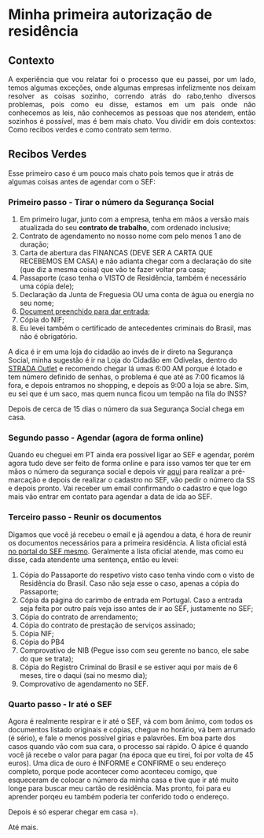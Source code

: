 # Minha primeira autorização de residência

## Contexto
<p align="justify">
A experiência que vou relatar foi o processo que eu passei, por um lado, temos algumas exceções, onde algumas empresas infelizmente nos deixam resolver as coisas sozinho, correndo atrás do rabo,tenho diversos problemas, pois como eu disse, estamos em um país onde não conhecemos as leis, não conhecemos as pessoas que nos atendem, então sozinhos é possível, mas é bem mais chato. Vou dividir em dois contextos: Como recibos verdes e como contrato sem termo.

## Recibos Verdes
<p align="justify">

Esse primeiro caso é um pouco mais chato pois temos que ir atrás de algumas coisas antes de agendar com o SEF:

### Primeiro passo - Tirar o número da Segurança Social
1. Em primeiro lugar, junto com a empresa, tenha em  mãos a versão mais atualizada do seu **contrato de trabalho**, com ordenado inclusive;
2. Contrato de agendamento no nosso nome com pelo menos 1 ano de duração;
3. Carta de abertura das FINANCAS (DEVE SER A CARTA QUE RECEBEMOS EM CASA) e não adianta chegar com a declaração do site (que diz a mesma coisa) que vão te fazer voltar pra casa;
4. Passaporte (caso tenha o VISTO de Residência, também  é necessário uma cópia dele);
5. Declaração da Junta de Freguesia OU uma conta de água ou energia no seu nome;
6. [Document preenchido para dar entrada](http://www.seg-social.pt/documents/10152/38806/RV_1006_DGSS/d40ab4c2-9080-4bf9-a8ae-a772b43edc2b);
7. Cópia do NIF;
8. Eu levei também o certificado de antecedentes criminais do Brasil, mas não é obrigatório.

<p align="justify">
  
A dica é ir em uma loja do cidadão ao invés de ir direto na Segurança Social, minha sugestão é ir na Loja do Cidadão em Odivelas, dentro do [STRADA Outlet](http://www.stradaoutlet.pt/lojas/servicos/loja-do-cidadao/-/8/1322) e recomendo chegar lá umas 6:00 AM porque é lotado e tem número definido de senhas, o problema é que até as 7:00 ficamos lá fora, e depois entramos no shopping, e depois as 9:00 a loja se abre. Sim, eu sei que é um saco, mas quem nunca ficou um tempão na fila do INSS? 

Depois de cerca de 15 dias o número da sua Segurança Social chega em casa.

### Segundo passo - Agendar (agora de forma online)
<p align="justify">
  
Quando eu cheguei em PT ainda era possível ligar ao SEF e agendar, porém agora tudo deve ser feito de forma online e para isso vamos ter que ter em mãos o número da segurança social e depois vir [aqui](https://www.sef.pt/pt/Pages/pre-marcacao-online.aspx) para realizar a pré-marcação e depois de realizar o cadastro no SEF, vão pedir o número da SS e depois pronto. Vai receber um email confirmando o cadastro e que logo mais vão entrar em contato para agendar a data de ida ao SEF.

### Terceiro passo - Reunir os documentos
<p align="justify">
  
Digamos que você já recebeu o email e já agendou a data, é hora de reunir os documentos necessários para a primeira residência. A lista oficial está [no portal do SEF mesmo](http://www.imigrante.pt/PagesPT/DocumentosNecessarios/ConcessaoAR/04Art89N1.aspx). Geralmente a lista oficial atende, mas como eu disse, cada atendente uma sentença, então eu levei: 

1. Cópia do Passaporte do respetivo visto caso tenha vindo com o visto de Residência do Brasil. Caso não seja esse o caso, apenas a cópia do Passaporte;
2. Cópia da página do carimbo de entrada em Portugal. Caso a entrada seja feita por outro país veja isso antes de ir ao SEF, justamente no SEF;
3. Cópia do contrato de arrendamento;
4. Cópia do contrato de prestação de serviços assinado;
5. Cópia NIF;
6. Cópia do PB4
7. Comprovativo de NIB (Pegue isso com seu gerente no banco, ele sabe do que se trata);
8. Cópia do Registro Criminal do Brasil e se estiver aqui por mais de 6 meses, tire o daqui (sai no mesmo dia);
9. Comprovativo de agendamento no SEF.

### Quarto passo - Ir até o SEF
<p align="justify">

Agora é realmente respirar e ir até o SEF, vá com bom ânimo, com todos os documentos listado originais e cópias, chegue no horário, vá bem arrumado (é sério), e fale o menos possível gírias e palavrões. Em boa parte dos casos quando vão com sua cara, o processo sai rápido. O ápice é quando você já recebe o valor para pagar (na época que eu tirei, foi por volta de 45 euros). Uma dica de ouro é INFORME e CONFIRME o seu endereço completo, porque pode acontecer como aconteceu comigo, que esqueceram de colocar o número da minha casa e tive que ir até muito longe para buscar meu cartão de residência. Mas pronto, foi para eu aprender porqeu eu também poderia ter conferido todo o endereço.

Depois é só esperar chegar em casa =).

Até mais.
